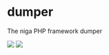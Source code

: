 # dumper

The niga PHP framework dumper

<a href="https://packagist.org/packages/niga/dumper" title="version"><img src="https://img.shields.io/packagist/v/niga/dumper.svg?style=flat-square"/></a>
<a href="https://github.com/niga/dumper/blob/master/LICENSE" title="license"><img src="https://img.shields.io/github/license/mashape/apistatus.svg?style=flat-square"/></a>

